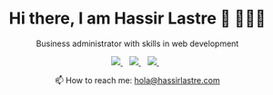<h1 align='center'>
  Hi there, I am Hassir Lastre 💼 👨🏽‍💻
</h1>
<p align='center'>
  Business administrator with skills in web development
</p>


<p align='center'>
  
  <a href="https://www.linkedin.com/in/hassirlastre/">
    <img src="https://img.shields.io/badge/linkedin-%230077B5.svg?&style=for-the-badge&logo=linkedin&logoColor=white" target="_blank"/>
  </a>&nbsp;&nbsp;
  <a href="https://twitter.com/HassirLastre">
    <img src="https://img.shields.io/badge/Twitter-1DA1F2?style=for-the-badge&logo=twitter&logoColor=white" target="_blank"/>
  </a>&nbsp;&nbsp;
  <a href="https://www.instagram.com/hassirlastre/">
    <img src="https://img.shields.io/badge/instagram-%23E4405F.svg?&style=for-the-badge&logo=instagram&logoColor=white" target="_blank"/>        
  </a>&nbsp;&nbsp;
  
</p>

<p align='center'>
  📫 How to reach me: <a href='mailto:hola@hassirlastre.com'>hola@hassirlastre.com</a>
</p>
